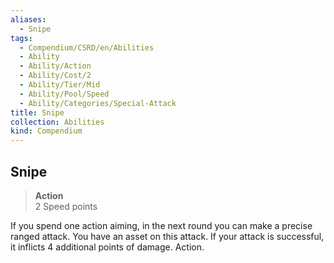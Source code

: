 ```yaml
---
aliases:
  - Snipe
tags:
  - Compendium/CSRD/en/Abilities
  - Ability
  - Ability/Action
  - Ability/Cost/2
  - Ability/Tier/Mid
  - Ability/Pool/Speed
  - Ability/Categories/Special-Attack
title: Snipe
collection: Abilities
kind: Compendium
---
```

## Snipe  
>**Action**  
>2 Speed points
  
If you spend one action aiming, in the next round you can make a precise ranged attack. You have an asset on this attack. If your attack is successful, it inflicts 4 additional points of damage. Action.